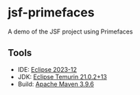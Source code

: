 # jsf-primefaces
A demo of the JSF project using Primefaces
## Tools
- IDE: [Eclipse 2023-12](https://www.eclipse.org/downloads/packages/installer)
- JDK: [Eclipse Temurin 21.0.2+13](https://adoptium.net/download/)
- Build: [Apache Maven 3.9.6](https://dlcdn.apache.org/maven/maven-3/3.9.6/binaries/apache-maven-3.9.6-bin.zip)